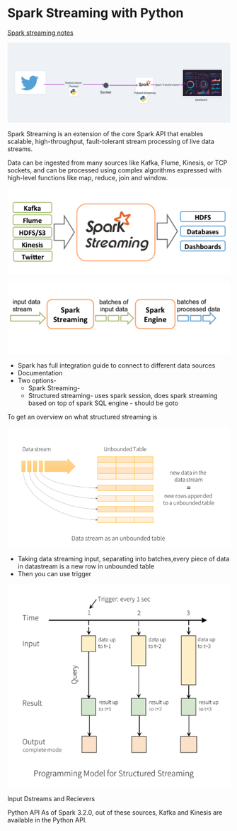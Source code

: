 # Spark Streaming with Python

[Spark streaming notes](https://www.notion.so/Spark-streaming-notes-8154392e349d40069a0308f5cae7cb1e)

![Untitled](Spark%20Streaming%20with%20Python%20in%2012%20minutes%20fb6bffa9d7b549a5841b4ab32ff1683e/Untitled.png)

Spark Streaming is an extension of the core Spark API that enables scalable, high-throughput, fault-tolerant stream processing of live data streams.

Data can be ingested from many sources like Kafka, Flume, Kinesis, or TCP sockets, and can be processed using complex algorithms expressed with high-level functions like map, reduce, join and window.

![Untitled](Spark%20Streaming%20with%20Python%20in%2012%20minutes%20fb6bffa9d7b549a5841b4ab32ff1683e/Untitled%201.png)

![Untitled](Spark%20Streaming%20with%20Python%20in%2012%20minutes%20fb6bffa9d7b549a5841b4ab32ff1683e/Untitled%202.png)

- Spark has full integration guide to connect to different data sources
- Documentation
- Two options-
    - Spark Streaming-
    - Structured streaming- uses spark session, does spark streaming based on top of spark SQL engine - should be goto

To get an overview on what structured streaming is 

![Untitled](Spark%20Streaming%20with%20Python%20in%2012%20minutes%20fb6bffa9d7b549a5841b4ab32ff1683e/Untitled%203.png)

- Taking data streaming input, separating into batches,every piece of data in datastream is a new row in unbounded table
- Then you can use trigger

![Untitled](Spark%20Streaming%20with%20Python%20in%2012%20minutes%20fb6bffa9d7b549a5841b4ab32ff1683e/Untitled%204.png)

Input Dstreams and Recievers

Python API As of Spark 3.2.0, out of these sources, Kafka and Kinesis are available in the Python API.
